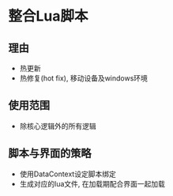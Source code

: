 # 整合Lua脚本

## 理由
* 热更新
* 热修复(hot fix), 移动设备及windows环境

## 使用范围
* 除核心逻辑外的所有逻辑

## 脚本与界面的策略
* 使用DataContext设定脚本绑定
* 生成对应的lua文件, 在加载期配合界面一起加载


